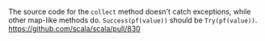 The source code for the `collect` method doesn't catch exceptions, while other map-like methods do.  `Success(pf(value))` should be `Try(pf(value))`.
https://github.com/scala/scala/pull/830
